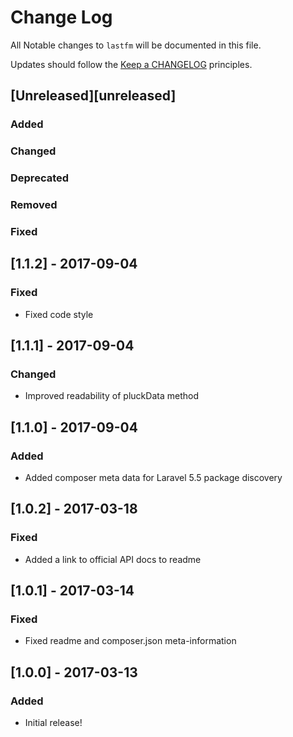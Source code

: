 # Change Log

All Notable changes to `lastfm` will be documented in this file.

Updates should follow the [Keep a CHANGELOG](http://keepachangelog.com/) principles.

## [Unreleased][unreleased]
### Added
### Changed
### Deprecated
### Removed
### Fixed

## [1.1.2] - 2017-09-04
### Fixed
- Fixed code style

## [1.1.1] - 2017-09-04
### Changed
- Improved readability of pluckData method

## [1.1.0] - 2017-09-04
### Added
- Added composer meta data for Laravel 5.5 package discovery

## [1.0.2] - 2017-03-18
### Fixed
- Added a link to official API docs to readme

## [1.0.1] - 2017-03-14
### Fixed
- Fixed readme and composer.json meta-information 

## [1.0.0] - 2017-03-13
### Added
- Initial release!